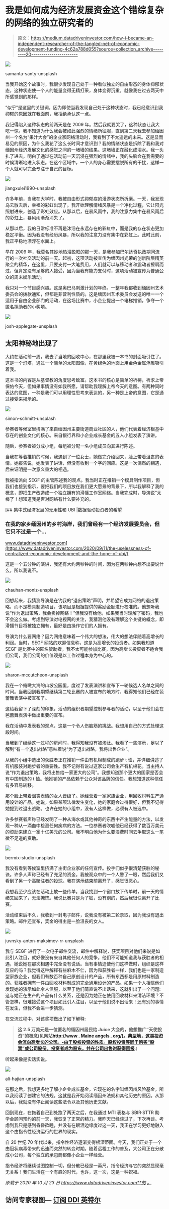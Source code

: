 # 我是如何成为经济发展资金这个错综复杂的网络的独立研究者的

> 原文：<https://medium.datadriveninvestor.com/how-i-became-an-independent-researcher-of-the-tangled-net-of-economic-development-funding-4c62a788d055?source=collection_archive---------20----------------------->

![](img/c817f1d31001a90dba06939dd28e9a6b.png)

samanta-santy-unsplash

当我开始这个故事时，我很少发现自己处于一种看似独立的自由形态的身体抑郁状态，这种状态使一个人的能量变得无精打采，身体变得沉重，就像我在过去两天中所感觉到的那样。

“似乎”是这里的关键词，因为即使当我发现自己处于这种状态时，我已经意识到我抑郁的原因就在我面前，我拒绝承认这一点。

我记得陷入这种状态的前两天是在 2009 年。然后我就要哭了，这种状态让我大吃一惊。我不知道为什么我会被如此强烈的情绪所征服，直到第二天我去参加缅因州一个名为“果汁大会”的企业家网络活动时，我看到了不太遥远的未来。这是显而易见的原因，为什么我花了这么长时间才意识到？我的情绪状态是拆除了我和我对缅因州经济发展文化的感觉之间的一堵墙的结果。这堵墙正在融化成泪水。我一头扎了进去，明白了通过在活动前一天沉浸在强烈的情绪中，我的头脑会在我需要的时候清晰地进入状态。在这个区域中，一个人的身心需要摆脱所有的干扰，这样一个人就可以完全专注于自己的目标。

![](img/220bd40e138a6b9e51c734fb966cc8bd.png)

jiangxulei1990-unsplash

许多年前，当我在大学时，我被自由形式抑郁症的漫游状态所折磨。一天，我发现乌云散去后，幸福的彩虹出现了。我开始理解情绪风暴是一个净化过程，它让阳光照射进来，创造了彩虹效应。从那以后，在暴风雨中，我的注意力集中在暴风雨后的彩虹上，暴风雨渐渐消失了。

从那以后，我的日常标准不再是沐浴在永远存在的彩虹中，而是我的存在状态更加稳定平衡。因为我没有经历风暴，所以我的注意力没有集中在彩虹上。此时此刻，我正平稳地漂浮在水面上。

早在 2009 年，我莫名其妙地热泪盈眶的那一天，是我参加巴尔达奇执政期间流行的一次社交活动的前一天。起初，这项活动被宣传为缅因州光荣的创新阶层精英聚会的精华，在这里，只要支付一大笔费用，人们就可以与移动者和震动者擦肩而过，但肯定没有足够的人接受，因为当我有能力支付时，这项活动被宣传为普通公众的周末娱乐活动。

我只对一个节目感兴趣。这是奥巴马刺激计划的年终。一整年我都收到缅因州艺术委员会的拨款通知，但都是非营利性质的。这是缅因州艺术委员会发送的唯一一个适用于自由企业部门的活动，在这场比赛中，小企业提出一个电梯推销，争夺一个匿名捐助者的小奖项。

![](img/124ccb3df9716aa668143aae4ba63424.png)

josh-applegate-unsplash

## 太阳神秘地出现了

大约在活动前一周，我去了当地的回收中心，在那里我被一本书的封面吸引住了。这是一个灯塔，通过一个简单的太阳图像，在黄绿色的地面上用金色金属浮雕吸引着我。

这本书的内容是从基督教的角度思考致富。这本书的核心是简单的祈祷，祈求上帝保佑今天，但如果事情没有如我所愿，请帮助我理解上帝今天的意图。有两种同时表达的意图，一种是我们可以用理性思考来表达的，另一种是上帝的意图，它是通过接受来揭示的。

![](img/e9f299d0793ca75cc7e70b6087b45e9a.png)

simon-schmitt-unsplash

参赛者等候室里挤满了来自缅因州主要街道商业社区的人，他们代表着经济根基中存在的创业文化的核心。来自银行界和小企业成长基金的五人小组发表了演讲。

随后，参赛者被分成小组，每组被分配一名小组成员向其进行陈述。

当我在等着推销的时候，我遇到了一位女士，她做完介绍回来，脸上带着沮丧的表情。她报告说，她发表了讲话，但没有收到一个字的回应。这是一次偶然的相遇，后来证明是一次意义重大的相遇。

我被指派向 SEGF 的主管陈述我的观点。我当时正在推销一个模具制作项目，但我们也接到指示，要把我们的项目放在我们更大愿景的背景下，所以我解释了我的概念，即把生产改造成一个独立拥有的滑播工作室网络。当我完成时，导演说“太棒了！想知道我是否对网络有什么要补充的。

[](https://www.datadriveninvestor.com/2020/09/11/the-uselessness-of-centralized-economic-development-and-the-hope-of-ubi/) [## 集中式经济发展的无用性和 UBI |数据驱动投资者的希望

### 在我的家乡缅因州的乡村海岸，我们曾经有一个经济发展委员会，但它只不过是一个…

www.datadriveninvestor.com](https://www.datadriveninvestor.com/2020/09/11/the-uselessness-of-centralized-economic-development-and-the-hope-of-ubi/) 

这是一个五分钟的演讲，我还有大约两秒钟的时间，因为在两秒钟内想不出要说什么，所以我说不。

![](img/f997af57ca1449f63d22d24e8ce70aa9.png)

chauhan-moniz-unsplash

回想起来，我猜测导演是在钓我的“退出策略”声明，并希望它成为网络的退出策略，而不是模具制造项目，该项目是根据提供的奖励金额进行校准的。他想听我说“作为退出策略，我会卖掉网络！”但我没有给他，如果我当时理解了密码，我也不会这么做。考虑到导演对电视网的关注，我猜测他没有理解这个关键的概念，即滑播节目将被独立拥有，最好是由操作它们的人拥有。

导演为什么要网络？因为网络意味着一个伟大的想法，伟大的想法伴随着高增长的利润。当时，SEGF 网站的欢迎信息称，这是为高增长的投资者。如果我知道 SEGF 是比赛中的匿名赞助者，我不太可能参加比赛，因为高增长投资者不适合我们公司，我们公司的价值观是以工作过程本身为中心的。

![](img/43b9a8c112455571ab09dc722288cf9c.png)

sharon-mccutcheon-unsplash

我在一个俯瞰大海的山坡公园里，度过了发表演讲和宣布下一轮候选人名单之间的时间。当我回到我期望继续第二轮比赛的人被宣布的地方时，我得知他们已经在芭蕾舞表演中被宣布了。

这给我留下了深刻的印象，活动的组织者期望控制参与者的活动，以至于他们会在芭蕾舞表演中做出重要的宣布。

我在活动中发表我的观点，这是一个令人伤脑筋的挑战。我想用自己的方式处理这段时间。

当我到了继续这一过程的房间时，我得知我没有被淘汰。我看了一些演示，足以了解到“有一个退出战略”意味着说“为了退出战略，我将出售企业”。

从我的小组中选出的获胜者正在推销一件由有机棉制成的跑步 t 恤，并详细讲述了有机服装对跑步者的重要性。我不记得有说过这家公司会生产有机棉花。当主持人说“作为退出策略，我将出售给一家更大的公司”。我想知道那个更大的国家是否会有中国制造的 t 恤。他推销的产品依赖于公众对该品牌的信任。我想知道这种信任有多容易转移。

那个脸上带着沮丧表情的女人晋级了。她经营着一家家族企业，用回收材料生产通用设计的产品。她说，如果某项法律发生变化，她的家庭会过得很好，但我不记得她提到过退出战略。也许在她的小组中，没有人这样做，必须有人被选中。

许多参赛者声称已经发明了一种从海水或其他神奇的东西中产生能量的方法，以发现一种从一滴血中检测任何疾病的方法。一位参赛者吹嘘他已经获得了数百万美元的资助来建立一家十亿美元的公司。我不明白他为什么要浪费时间去争取这么一笔微不足道的资助。

![](img/ce79496929c1a64daae788648611ba98.png)

bermix-studio-unsplash

我没有看到等候室里挤满了主街企业家的任何宣传。投手们似乎很清楚获胜的秘诀。许多人声称已经有了充足的资金。我被观众中的一个人瞥了一眼，然后我们又看到了另一个高赌注者的投球。我在演示结束前离开了，感觉很恶心。

我想我至少应该在活动上放一些传单。当我找到一个窗口放下传单时，前一天的情绪又回来了，无法掩饰。我说比赛只是为了钱，没有别的，然后我很快离开了比赛。

活动结束后不久，我收到一封电子邮件，说我没有被第二轮录取，因为我没有退出策略。邮件还宣布，奖金的得主是一脸沮丧的女人。

![](img/deb356cb1ee7f45d5464cf118021d12d.png)

juvnsky-anton-maksimov-rr-unsplash

我与 SEGF 进行了一次电子邮件交流，邮件中解释说，获奖项目对他们来说是如此引人注目，就好像没有来自其他任何人的竞争。他们不可能知道我与获胜者的相遇，她说她在那次相遇中完全没有说话。当有事情迫使他们这样做时，组织是这样反应的吗？我觉得这种解释有些麻木不仁，因为和获胜者一样，我们也是一家制造型家族企业，但我们有数百种自己原创设计的产品，所有东西都是用原材料制造的。获胜者拥有一件由回收材料制成的完全通用设计的产品。如果一个人相信他们发现她的演示如此令人信服，以至于他们简直说不出话来，这就引出了一个问题:这与她正在生产的产品有什么关系，还是因为她正在使用回收材料来清洁环境？不管怎样，很难接受这个项目如此引人注目，以至于他们说不出话来！还有别的事情在发生，但我不会进一步猜测。

在交流过程中，对该奖项做出了如下解释:

> **这 2.5 万美元是一位匿名的缅因州居民给 Juice 大会的，他想推广“天使投资”的概念(见网站**[**http://www . Maine angels . org/)。典型地，这类投资会流向高增长的公司。-由于股权投资的性质。股权投资等同于购买“股票”或公司股份。投资者成为股东，并在公司出售时获得回报**](http://www.maineangels.org/).)

听起来像是实话实说。

![](img/94c9cd09197d19281b9a747d55874061.png)

ali-hajian-unsplash

在那之后，我想更多地了解小企业成长基金，它现在的名字叫缅因州风险基金，所以我阅读了创建它的法规。这就是我开始阅读缅因州法规和其他历史的原因。从那以后，我就没有停止阅读这些法令以及其他历史文献。

回到现在，在拖着自己到处跑了两天之后，在我通过 MTI 表格与 SBIR·STTR 助学金顾问预约的前一天，我恢复了正常的精力。我昨天已经谈过了，下次再谈。考虑到我只是感到昏昏欲睡，并没有在眼泪边缘度过这一天，我正在学习更好地融入这个由指令性经济运行的世界的现实。

自 20 世纪 70 年代以来，指令性经济逐渐变得根深蒂固。今天，我们正处于一个由冠状病毒带来的迅速而突然的转变时期。随着远程工作的普及，大公司正在分散成小公司，每个独立的承包商都像小企业一样经营。

指令经济将继续试图控制一切，但分散已经是一英尺，指令经济与它的突然显现毫无关系！我们生活在一个有趣的时代，也许，这一次，这是一种祝福。

*原载于 2020 年 10 月 23 日 https://www.datadriveninvestor.com**的* [*。*](https://www.datadriveninvestor.com/2020/10/23/how-i-became-an-independent-researcher-of-the-tangled-net-of-economic-development-funding/)

## 访问专家视图— [订阅 DDI 英特尔](https://datadriveninvestor.com/ddi-intel)